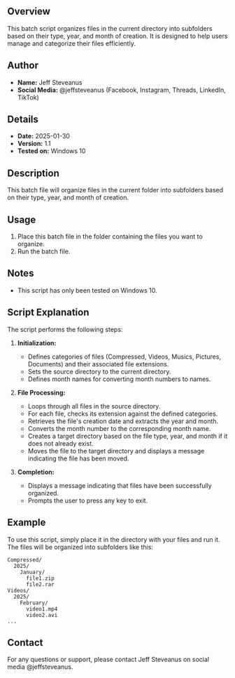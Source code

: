 ## Overview

This batch script organizes files in the current directory into subfolders based on their type, year, and month of creation. It is designed to help users manage and categorize their files efficiently.

## Author

- **Name:** Jeff Steveanus
- **Social Media:** @jeffsteveanus (Facebook, Instagram, Threads, LinkedIn, TikTok)

## Details

- **Date:** 2025-01-30
- **Version:** 1.1
- **Tested on:** Windows 10

## Description

This batch file will organize files in the current folder into subfolders based on their type, year, and month of creation.

## Usage

1. Place this batch file in the folder containing the files you want to organize.
2. Run the batch file.

## Notes

- This script has only been tested on Windows 10.

## Script Explanation

The script performs the following steps:

1. **Initialization:**
   - Defines categories of files (Compressed, Videos, Musics, Pictures, Documents) and their associated file extensions.
   - Sets the source directory to the current directory.
   - Defines month names for converting month numbers to names.

2. **File Processing:**
   - Loops through all files in the source directory.
   - For each file, checks its extension against the defined categories.
   - Retrieves the file's creation date and extracts the year and month.
   - Converts the month number to the corresponding month name.
   - Creates a target directory based on the file type, year, and month if it does not already exist.
   - Moves the file to the target directory and displays a message indicating the file has been moved.

3. **Completion:**
   - Displays a message indicating that files have been successfully organized.
   - Prompts the user to press any key to exit.

## Example

To use this script, simply place it in the directory with your files and run it. The files will be organized into subfolders like this:

```
Compressed/
  2025/
    January/
      file1.zip
      file2.rar
Videos/
  2025/
    February/
      video1.mp4
      video2.avi
...
```

## Contact

For any questions or support, please contact Jeff Steveanus on social media @jeffsteveanus.
